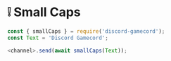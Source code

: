 # ❕ Small Caps

```js
const { smallCaps } = require('discord-gamecord');
const Text = 'Discord Gamecord';

<channel>.send(await smallCaps(Text));
```